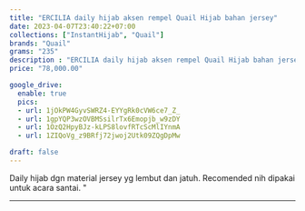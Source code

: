 ```yaml
---
title: "ERCILIA daily hijab aksen rempel Quail Hijab bahan jersey"
date: 2023-04-07T23:40:22+07:00
collections: ["InstantHijab", "Quail"]
brands: "Quail"
grams: "235"
description : "ERCILIA daily hijab aksen rempel Quail Hijab bahan jersey"
price: "78,000.00"

google_drive:
  enable: true
  pics:
  - url: 1jOkPW4GyvSWRZ4-EYYgRk0cVW6ce7_Z_
  - url: 1gpYQP3wzOVBMSsilrTx6Emopjb_w9zDY
  - url: 1OzQ2HpyBJz-kLPS8lovfRTcScMlIYnmA
  - url: 1ZIQoVg_z9BRfj72jwoj2Utk09ZQgDpMw

draft: false
---
```


Daily hijab dgn material jersey yg lembut dan jatuh. Recomended nih dipakai untuk acara santai. "

----------    
 
